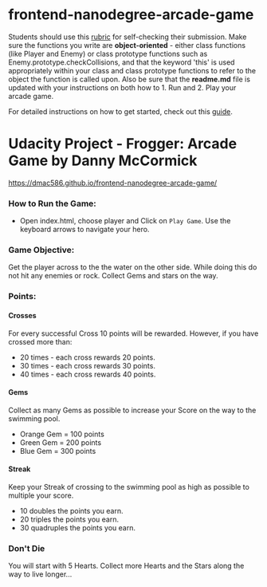 frontend-nanodegree-arcade-game
===============================

Students should use this [rubric](https://review.udacity.com/#!/projects/2696458597/rubric) for self-checking their submission. Make sure the functions you write are **object-oriented** - either class functions (like Player and Enemy) or class prototype functions such as Enemy.prototype.checkCollisions, and that the keyword 'this' is used appropriately within your class and class prototype functions to refer to the object the function is called upon. Also be sure that the **readme.md** file is updated with your instructions on both how to 1. Run and 2. Play your arcade game.

For detailed instructions on how to get started, check out this [guide](https://docs.google.com/document/d/1v01aScPjSWCCWQLIpFqvg3-vXLH2e8_SZQKC8jNO0Dc/pub?embedded=true).

# Udacity Project - Frogger: Arcade Game by Danny McCormick
https://dmac586.github.io/frontend-nanodegree-arcade-game/

### How to Run the Game:
* Open index.html, choose player and Click on `Play Game`. Use the keyboard arrows to navigate your hero.

### Game Objective:
Get the player across to the the water on the other side.  While doing this do not hit any enemies or rock.  Collect Gems and stars on the way.

### Points:
#### Crosses
For every successful Cross 10 points will be rewarded.
However, if you have crossed more than:
* 20 times - each cross rewards 20 points.
* 30 times - each cross rewards 30 points.
* 40 times - each cross rewards 40 points.

#### Gems
Collect as many Gems as possible to increase your Score on the way to the swimming pool.
* Orange Gem = 100 points
* Green Gem = 200 points
* Blue Gem = 300 points

#### Streak
Keep your Streak of crossing to the swimming pool as high as possible to multiple your score.
* 10 doubles the points you earn.
* 20 triples the points you earn.
* 30 quadruples the points you earn.

### Don't Die
You will start with 5 Hearts. Collect more Hearts and the Stars along the way to live longer...
